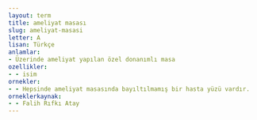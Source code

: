 ```yaml
---
layout: term
title: ameliyat masası
slug: ameliyat-masasi
letter: A
lisan: Türkçe
anlamlar:
- Üzerinde ameliyat yapılan özel donanımlı masa
ozellikler:
- - isim
ornekler:
- - Hepsinde ameliyat masasında bayıltılmamış bir hasta yüzü vardır.
orneklerkaynak:
- - Falih Rıfkı Atay
---
```

